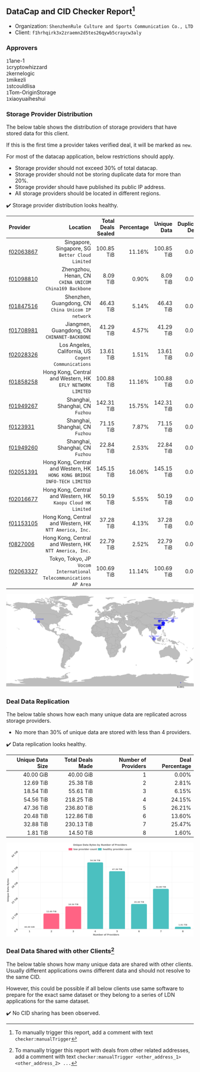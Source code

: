 ## DataCap and CID Checker Report[^1]
 - Organization: `ShenzhenRule Culture and Sports Communication Co., LTD`
 - Client: `f1hrhqirk3x2zraemn2d5tes26qywb5craycw3aly`
### Approvers
`1`1ane-1<br/>`1`cryptowhizzard<br/>`2`kernelogic<br/>`1`mikezli<br/>`1`stcouldlisa<br/>`1`Tom-OriginStorage<br/>`1`xiaoyuaiheshui

### Storage Provider Distribution
The below table shows the distribution of storage providers that have stored data for this client.

If this is the first time a provider takes verified deal, it will be marked as `new`.

For most of the datacap application, below restrictions should apply.
 - Storage provider should not exceed 30% of total datacap.
 - Storage provider should not be storing duplicate data for more than 20%.
 - Storage provider should have published its public IP address.
 - All storage providers should be located in different regions.

✔️ Storage provider distribution looks healthy.

| Provider                                              |                                                                    Location | Total Deals Sealed | Percentage | Unique Data | Duplicate Deals |
| :---------------------------------------------------- | --------------------------------------------------------------------------: | -----------------: | ---------: | ----------: | --------------: |
| [f02063867](https://filfox.info/en/address/f02063867) |                         Singapore, Singapore, SG<br/>`Better Cloud Limited` |         100.85 TiB |     11.16% |  100.85 TiB |           0.00% |
| [f01098810](https://filfox.info/en/address/f01098810) |                   Zhengzhou, Henan, CN<br/>`CHINA UNICOM China169 Backbone` |           8.09 TiB |      0.90% |    8.09 TiB |           0.00% |
| [f01847516](https://filfox.info/en/address/f01847516) |                       Shenzhen, Guangdong, CN<br/>`China Unicom IP network` |          46.43 TiB |      5.14% |   46.43 TiB |           0.00% |
| [f01708981](https://filfox.info/en/address/f01708981) |                             Jiangmen, Guangdong, CN<br/>`CHINANET-BACKBONE` |          41.29 TiB |      4.57% |   41.29 TiB |           0.00% |
| [f02028326](https://filfox.info/en/address/f02028326) |                     Los Angeles, California, US<br/>`Cogent Communications` |          13.61 TiB |      1.51% |   13.61 TiB |           0.00% |
| [f01858258](https://filfox.info/en/address/f01858258) |               Hong Kong, Central and Western, HK<br/>`EFLY NETWORK LIMITED` |         100.88 TiB |     11.16% |  100.88 TiB |           0.00% |
| [f01949267](https://filfox.info/en/address/f01949267) |                                         Shanghai, Shanghai, CN<br/>`Fuzhou` |         142.31 TiB |     15.75% |  142.31 TiB |           0.00% |
| [f0123931](https://filfox.info/en/address/f0123931)   |                                         Shanghai, Shanghai, CN<br/>`Fuzhou` |          71.15 TiB |      7.87% |   71.15 TiB |           0.00% |
| [f01949260](https://filfox.info/en/address/f01949260) |                                         Shanghai, Shanghai, CN<br/>`Fuzhou` |          22.84 TiB |      2.53% |   22.84 TiB |           0.00% |
| [f02051391](https://filfox.info/en/address/f02051391) | Hong Kong, Central and Western, HK<br/>`HONG KONG BRIDGE INFO-TECH LIMITED` |         145.15 TiB |     16.06% |  145.15 TiB |           0.00% |
| [f02016677](https://filfox.info/en/address/f02016677) |             Hong Kong, Central and Western, HK<br/>`Kaopu Cloud HK Limited` |          50.19 TiB |      5.55% |   50.19 TiB |           0.00% |
| [f01153105](https://filfox.info/en/address/f01153105) |                  Hong Kong, Central and Western, HK<br/>`NTT America, Inc.` |          37.28 TiB |      4.13% |   37.28 TiB |           0.00% |
| [f0827006](https://filfox.info/en/address/f0827006)   |                  Hong Kong, Central and Western, HK<br/>`NTT America, Inc.` |          22.79 TiB |      2.52% |   22.79 TiB |           0.00% |
| [f02063327](https://filfox.info/en/address/f02063327) |       Tokyo, Tokyo, JP<br/>`Vocom International Telecommunications AP Area` |         100.69 TiB |     11.14% |  100.69 TiB |           0.00% |

<img src="https://raw.githubusercontent.com/data-preservation-programs/filplus-checker-assets/main/filecoin-project/filecoin-plus-large-datasets/issues/1471/1681103062339.png"/>

### Deal Data Replication
The below table shows how each many unique data are replicated across storage providers.

- No more than 30% of unique data are stored with less than 4 providers.

✔️ Data replication looks healthy.

| Unique Data Size | Total Deals Made | Number of Providers | Deal Percentage |
| ---------------: | ---------------: | ------------------: | --------------: |
|        40.00 GiB |        40.00 GiB |                   1 |           0.00% |
|        12.69 TiB |        25.38 TiB |                   2 |           2.81% |
|        18.54 TiB |        55.61 TiB |                   3 |           6.15% |
|        54.56 TiB |       218.25 TiB |                   4 |          24.15% |
|        47.36 TiB |       236.80 TiB |                   5 |          26.21% |
|        20.48 TiB |       122.86 TiB |                   6 |          13.60% |
|        32.88 TiB |       230.13 TiB |                   7 |          25.47% |
|         1.81 TiB |        14.50 TiB |                   8 |           1.60% |

<img src="https://raw.githubusercontent.com/data-preservation-programs/filplus-checker-assets/main/filecoin-project/filecoin-plus-large-datasets/issues/1471/1681103063101.png"/>

### Deal Data Shared with other Clients[^3]
The below table shows how many unique data are shared with other clients.
Usually different applications owns different data and should not resolve to the same CID.

However, this could be possible if all below clients use same software to prepare for the exact same dataset or they belong to a series of LDN applications for the same dataset.

✔️ No CID sharing has been observed.

[^1]: To manually trigger this report, add a comment with text `checker:manualTrigger`

[^2]: Deals from those addresses are combined into this report as they are specified with `checker:manualTrigger`

[^3]: To manually trigger this report with deals from other related addresses, add a comment with text `checker:manualTrigger <other_address_1> <other_address_2> ...`
